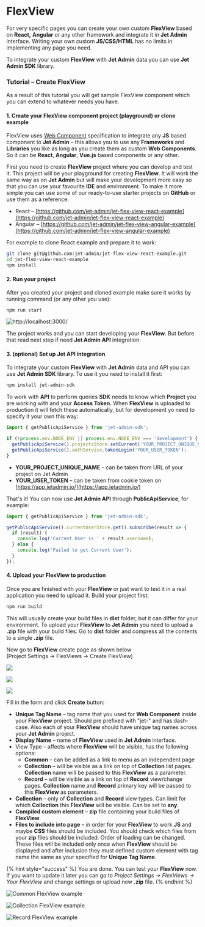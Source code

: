 # FlexView

For very specific pages you can create your own custom **FlexView** based on **React,** **Angular** or any other framework and integrate it in **Jet Admin** interface. Writing your own custom **JS/CSS/HTML** has no limits in implementing any page you need.

To integrate your custom **FlexView** with **Jet Admin** data you can use **Jet Admin SDK** library.

### Tutorial – Create FlexView

As a result of this tutorial you will get sample FlexView component which you can extend to whatever needs you have.

#### 1. Create your FlexView component project \(playground\) or clone example

FlexView uses [Web Component](https://www.webcomponents.org/introduction) specification to integrate any **JS** based component to **Jet Admin** – this allows you to use any **Frameworks** and **Libraries** you like as long as you create them as custom **Web Components**. So it can be **React**, **Angular**, **Vue.js** based components or any other.

First you need to create **FlexView** project where you can develop and test it. This project will be your playground for creating **FlexView**. It will work the same way as on **Jet Admin** but will make your development more easy so that you can use your favourite **IDE** and environment. To make it more simple you can use some of our ready-to-use starter projects on **GitHub** or use them as a reference:

* React – [https://github.com/jet-admin/jet-flex-view-react-example](https://github.com/jet-admin/jet-flex-view-react-example)
* Angular – [https://github.com/jet-admin/jet-flex-view-angular-example](https://github.com/jet-admin/jet-flex-view-angular-example)

For example to clone React example and prepare it to work:

```bash
git clone git@github.com:jet-admin/jet-flex-view-react-example.git
cd jet-flex-view-react-example
npm install
```

#### 2. Run your project

After you created your project and cloned example make sure it works by running command \(or any other you use\):

```text
npm run start
```

![http://localhost:3000/](../.gitbook/assets/image%20%281%29.png)

The project works and you can start developing your **FlexView**. But before that read next step if need **Jet Admin API** integration.

#### 3. \(optional\) Set up Jet API integration

To integrate your custom **FlexView** with **Jet Admin** data and API you can use **Jet Admin SDK** library. To use it you need to install it first:

```bash
npm install jet-admin-sdk
```

To work with **API** to perform queries **SDK** needs to know which **Project** you are working with and your **Access Token.** When **FlexView** is uploaded to production it will fetch these automatically, but for development yo need to specify it your own this way:

```javascript
import { getPublicApiService } from 'jet-admin-sdk';

if (!process.env.NODE_ENV || process.env.NODE_ENV === 'development') {
  getPublicApiService().projectsStore.setCurrent('YOUR_PROJECT_UNIQUE_NAME');
  getPublicApiService().authService.tokenLogin('YOUR_USER_TOKEN');
}
```

* **YOUR\_PROJECT\_UNIQUE\_NAME** – can be taken from URL of your project on Jet Admin
* **YOUR\_USER\_TOKEN** – can be taken from cookie token on [https://app.jetadmin.io/](https://app.jetadmin.io/)

That's it! You can now use **Jet Admin API** through **PublicApiService**, for example:

```typescript
import { getPublicApiService } from 'jet-admin-sdk';

getPublicApiService().currentUserStore.get().subscribe(result => {
  if (result) {
    console.log('Current User is ' + result.username);
  } else {
    console.log('Failed to get Current User');
  }
});
```

####  4. Upload your FlexView to production

Once you are finished with your **FlexView** or just want to test it in a real application you need to upload it. Build your project first:

```bash
npm run build
```

This will usually create your build files in **dist** folder, but it can differ for your environment. To upload your **FlexView** to **Jet Admin** you need to upload a **.zip** file with your build files. Go to **dist** folder and compress all the contents to a single **.zip** file.

Now go to **FlexView** create page as shown below   
\(Project Settings → FlexViews → Create FlexView\)

![](../.gitbook/assets/image%20%2841%29.png)

![](../.gitbook/assets/image%20%2844%29.png)

![](../.gitbook/assets/image%20%2833%29.png)

Fill in the form and click **Create** button:

* **Unique Tag Name** – tag name that you used for **Web Component** inside your **FlexView** project. Should pre prefixed with "jet-" and has dash-case. Also each of your **FlexView** should have unique tag names across your **Jet Admin** project.
* **Display Name** – name of **FlevView** used in **Jet Admin** interface.
* View Type – affects where **FlexView** will be visible, has the following options:
  * **Common** – can be added as a link to menu as an independent page
  * **Collection** – will be visible as a link on top of **Collection** list pages. **Collection** name will be passed to this **FlexView** as a parameter.
  * **Record** – will be visible as a link on top of **Record** view/change pages. **Collection** name and **Record** primary key will be passed to this **FlexView** as parameters.
* **Collection** – only of **Collection** and **Record** view types. Can limit for which **Collection** this **FlexView** will be visible. Can be set to **any**.
* **Compiled custom element** – **zip** file containing your build files of **FlexView**.
* **Files to include into page** – in order for your **FlexView** to work **JS** and maybe **CSS** files should be included. You should check which files from your **zip** files should be included. Order of loading can be changed. These files will be included only once when **FlexView** should be displayed and after inclusion they must defined custom element with tag name the same as your specified for **Unique Tag Name**.

{% hint style="success" %}
You are done. You can test your **FlexView** now.  
If you want to update it later you can go to _Project Settings → FlexViews → Your FlexView_ and change settings or upload new **.zip** file.
{% endhint %}

![Common FlexView example](../.gitbook/assets/image%20%2854%29.png)

![Collection FlexView example](../.gitbook/assets/image%20%286%29.png)

![Record FlexView example](../.gitbook/assets/image%20%2852%29.png)

### 

